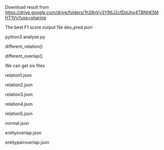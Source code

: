 Download result from https://drive.google.com/drive/folders/1h28nVy3Y96J2cfDdJho4TBNhK5MHT1Vy?usp=sharing

The best F1 score output file dev_pred.json

python3  analyze.py

different_relation()

different_overlap()

We can get six files

relation1.json

relation2.json

relation3.json

relation4.json

relation5.json

normal.json

entityoverlap.json

entitypairoverlap.json
